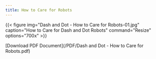 ```yaml
---
title: How to Care for Robots
---
```



{{< figure
img="Dash and Dot - How to Care for Robots-01.jpg"
caption="How to Care for Dash and Dot Robots"
command="Resize"
options="700x" >}}



[Download PDF Document](/PDF/Dash and Dot - How to Care for Robots.pdf)
